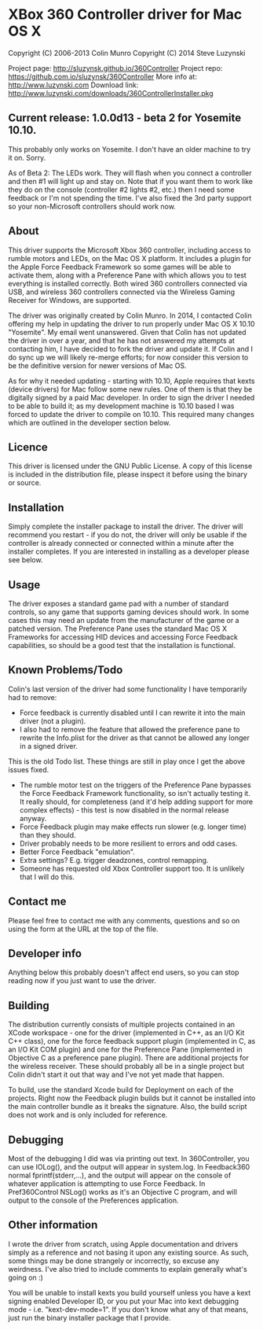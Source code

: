 # XBox 360 Controller driver for Mac OS X
Copyright (C) 2006-2013 Colin Munro
Copyright (C) 2014 Steve Luzynski

Project page: http://sluzynsk.github.io/360Controller
Project repo: https://github.com.io/sluzynsk/360Controller
More info at: http://www.luzynski.com
Download link: http://www.luzynski.com/downloads/360ControllerInstaller.pkg

## Current release: 1.0.0d13 - beta 2 for Yosemite 10.10.
This probably only works on Yosemite. I don't have an older machine to try it on. Sorry.

As of Beta 2: 
The LEDs work. They will flash when you connect a controller and then #1 will light up and stay on.
Note that if you want them to work like they do on the console (controller #2 lights #2, etc.) then I need some 
feedback or I'm not spending the time.
I've also fixed the 3rd party support so your non-Microsoft controllers should work now.

## About
This driver supports the Microsoft Xbox 360 controller, including access to rumble motors and LEDs,
on the Mac OS X platform. It includes a plugin for the Apple Force Feedback Framework so some games
will be able to activate them, along with a Preference Pane with which allows you to test everything
is installed correctly. Both wired 360 controllers connected via USB, and wireless 360 controllers
connected via the Wireless Gaming Receiver for Windows, are supported.

The driver was originally created by Colin Munro. In 2014, I contacted Colin offering my help in updating the
driver to run properly under Mac OS X 10.10 "Yosemite". My email went unanswered. Given that Colin has
not updated the driver in over a year, and that he has not answered my attempts at contacting him, I have
decided to fork the driver and update it. If Colin and I do sync up we will likely re-merge efforts;
for now consider this version to be the definitive version for newer versions of Mac OS.

As for why it needed updating - starting with 10.10, Apple requires that kexts (device drivers) for Mac
follow some new rules. One of them is that they be digitally signed by a paid Mac developer. In order
to sign the driver I needed to be able to build it; as my development machine is 10.10 based I was forced
to update the driver to compile on 10.10. This required many changes which are outlined in the developer section below.

## Licence
This driver is licensed under the GNU Public License. A copy of this license is included in the
distribution file, please inspect it before using the binary or source.

## Installation
Simply complete the installer package to install the driver. The driver will recommend you restart -
if you do not, the driver will only be usable if the controller is already connected or connected
within a minute after the installer completes. If you are interested in installing as a developer please see below.

## Usage
The driver exposes a standard game pad with a number of standard controls, so any game that supports
gaming devices should work. In some cases this may need an update from the manufacturer of the game or
a patched version. The Preference Pane uses the standard Mac OS X Frameworks for accessing HID devices
and accessing Force Feedback capabilities, so should be a good test that the installation is functional.

## Known Problems/Todo
Colin's last version of the driver had some functionality I have temporarily had to remove:
* Force feedback is currently disabled until I can rewrite it into the main driver (not a plugin).
* I also had to remove the feature that allowed the preference pane to rewrite the Info.plist for the driver as that cannot be allowed any longer in a signed driver.

This is the old Todo list. These things are still in play once I get the above issues fixed.
* The rumble motor test on the triggers of the Preference Pane bypasses the Force Feedback Framework functionality, so isn't actually testing it. It really should, for completeness (and it'd help adding support for more complex effects) - this test is now disabled in the normal release anyway.
* Force Feedback plugin may make effects run slower (e.g. longer time) than they should.
* Driver probably needs to be more resilient to errors and odd cases.
* Better Force Feedback "emulation".
* Extra settings? E.g. trigger deadzones, control remapping.
* Someone has requested old Xbox Controller support too. It is unlikely that I will do this.


## Contact me
Please feel free to contact me with any comments, questions and so on using the form at the URL at the
top of the file.

## Developer info
Anything below this probably doesn't affect end users, so you can stop reading now if you just want to use the driver.

## Building
The distribution currently consists of multiple projects contained in an XCode workspace - one for the driver
(implemented in C++, as an I/O Kit C++ class), one for the force feedback support plugin (implemented in
C, as an I/O Kit COM plugin) and one for the Preference Pane (implemented in Objective C as a preference pane plugin).
There are additional projects for the wireless receiver. These should probably all be in a single project
but Colin didn't start it out that way and I've not yet made that happen.

To build, use the standard Xcode build for Deployment on each of the projects. Right now the Feedback plugin builds
but it cannot be installed into the main controller bundle as it breaks the signature. Also, the build script
does not work and is only included for reference.

## Debugging
Most of the debugging I did was via printing out text. In 360Controller, you can use IOLog(), and the
output will appear in system.log. In Feedback360 normal fprintf(stderr,...), and the output will appear
on the console of whatever application is attempting to use Force Feedback. In Pref360Control NSLog() works
as it's an Objective C program, and will output to the console of the Preferences application.

## Other information
I wrote the driver from scratch, using Apple documentation and drivers simply as a reference and not
basing it upon any existing source. As such, some things may be done strangely or incorrectly, so excuse any
weirdness. I've also tried to include comments to explain generally what's going on :)

You will be unable to install kexts you build yourself unless you have a kext signing enabled Developer ID,
or you put your Mac into kext debugging mode - i.e. "kext-dev-mode=1". If you don't know what any of that means,
just run the binary installer package that I provide.
